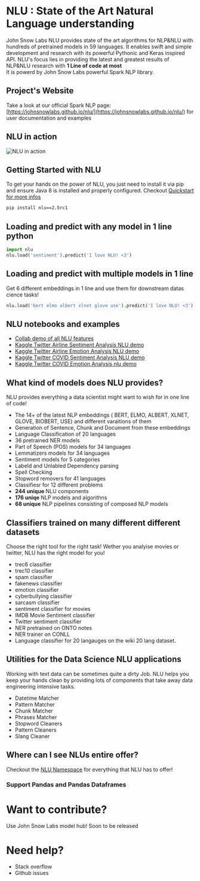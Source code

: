 
# NLU : State of the Art Natural Language understanding  
John Snow Labs NLU provides state of the art algorithms for NLP&NLU with hundreds of pretrained models in 59 languages.  It enables swift and simple development and research with its powerful Pythonic and Keras inspired API.  NLU's focus lies in providing the latest and greatest results of NLP&NLU research with **1 Line of code at most**  
It is powerd by John Snow Labs powerful Spark NLP library.  
 
## Project's Website
Take a look at our official Spark NLP page: [https://johnsnowlabs.github.io/nlu/](https://johnsnowlabs.github.io/nlu/)  for user documentation and examples



## NLU in action  
![NLU in action](http://ckl-it.de/wp-content/uploads/2020/08/NLU_IN_ACTION_high_qual.gif)
  
  
  
## Getting Started with NLU  
To get your hands on the power of NLU, you just need to install it via pip and ensure Java 8 is installed and properly configured. Checkout [Quickstart for more infos](https://nlu.johnsnowlabs.com/docs/en/install)
```bash  
pip install nlu==2.5rc1
```  
  
## Loading and predict with any model in 1 line python  
```python
import nlu  
nlu.load('sentiment').predict('I love NLU! <3')  
```  
  
## Loading and predict with multiple models in 1 line  
  
Get 6 different embeddings in 1 line and use them for downstream datas cience tasks!  
  
```python  
nlu.load('bert elmo albert xlnet glove use').predict('I love NLU! <3')  
```  

## NLU notebooks and examples

- [Collab demo of all NLU features](https://colab.research.google.com/drive/1hJ6BiYXxfeDfDjsZu0ZI2TnOa9nrIxfI?usp=sharing)
- [Kaggle Twitter Airline Sentiment Analysis NLU demo](https://www.kaggle.com/kasimchristianloan/nlu-sentiment-airline-demo)
- [Kaggle Twitter Airline Emotion Analysis NLU demo](https://www.kaggle.com/kasimchristianloan/nlu-emotion-airline-demo)
- [Kaggle Twitter COVID Sentiment Analysis NLU demo](https://www.kaggle.com/kasimchristianloan/nlu-covid-sentiment-showcase)
- [Kaggle Twitter COVID Emotion Analysis nlu demo](https://www.kaggle.com/kasimchristianloan/nlu-covid-emotion-showcase)


  
## What kind of models does NLU provides?  
NLU provides everything a data scientist might want to wish for in one line of code!   
- The 14+ of the latest NLP embeddings ( BERT, ELMO, ALBERT, XLNET, GLOVE, BIOBERT, USE) and different varaitions of them  
- Generation of Sentence, Chunk and Document from these embeddings  
- Language Classification of 20 languages  
- 36 pretrained NER models  
- Part of Speech (POS) models for 34  languages  
- Lemmatizers models for 34  languages  
- Sentiment models for 5 categories  
- Labeld and Unlabled Dependency parsing  
- Spell Checking  
- Stopword removers for 41  languages  
- Classifiesr for 12 different problems  
- **244 unique**  NLU components  
- **176 uniqe** NLP models and algorithns  
- **68 unique** NLP pipelines consisting of composed NLP models  
  
  
  
## Classifiers trained on many different different datasets  
Choose the right tool for the right task! Wether you analyise movies or twitter, NLU has the right model for you!  
  
- trec6 classifier  
- trec10 classifier  
- spam classifier  
- fakenews classifier  
- emotion classifier  
- cyberbullying classifier  
- sarcasm classifier  
- sentiment classifier for movies  
- IMDB Movie Sentiment classifier  
- Twitter sentiment classifier  
- NER pretrained on ONTO notes  
- NER trainer on CONLL  
- Language classifier for 20 langauges on the wiki 20 lang dataset.  
  
## Utilities for the Data Science NLU applications  
Working with text data can be sometimes quite a dirty Job. NLU helps you keep your hands clean by providing lots of components that take away data engineering intensive tasks.  
  
 - Datetime Matcher 
 - Pattern Matcher 
 - Chunk Matcher 
 - Phrases Matcher 
 - Stopword Cleaners
 - Pattern Cleaners 
 - Slang Cleaner  
 
## Where can I see NLUs entire offer?  
Checkout the [NLU Namespace](https://johnsnowlabs.github.io/nlu/docs/en/namespace) for everything that NLU has to offer!  
  
  
  
### Support Pandas and Pandas Dataframes  
  
# Want to contribute?  
Use John Snow Labs model hub! Soon to be released  
  
# Need help?  
- Stack overflow  
- Github issues